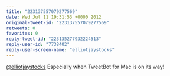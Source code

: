 ```yaml
---
title: "223137557079277569"
date: Wed Jul 11 19:31:53 +0000 2012
original-tweet-id: "223137557079277569"
retweets: 0
favorites: 0
reply-tweet-id: "223135277932224513"
reply-user-id: "7738402"
reply-user-screen-name: "elliotjaystocks"
---
```

<a href="https://twitter.com/elliotjaystocks">@elliotjaystocks</a> Especially when TweetBot for Mac is on its way!
